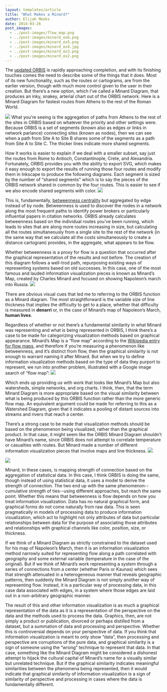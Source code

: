 ```yaml
---
layout: templates/article
title: "What Makes a Minard?"
author: Elijah Meeks
date: 2014-03-26
post_images:
  - ../post-images/flow_map.png
  - ../post-images/minard_ex6.png
  - ../post-images/minard_ex5.png
  - ../post-images/minard_ex4.jpg
  - ../post-images/minard_ex3.png
  - ../post-images/minard_ex2.png
---
```


The [updated ORBIS](http://orbis.stanford.edu/v2/) is rapidly approaching completion, and with its finishing touches comes the need to describe some of the things that it does. Most of its new functionality, such as the routes or cartograms, are from the earlier version, though with much more control given to the user in their creation. But there’s a new option, which I’ve called a Minard Diagram, that produces an inky, snakey, arterial chart out of the ORBIS network. Here is a Minard Diagram for fastest routes from Athens to the rest of the Roman World.


![](../post-images/minard_ex6.png)
What you’re seeing is the aggregation of paths from Athens to the rest of the sites in ORBIS based on whatever the priority and other settings were. Because ORBIS is a set of segments (known also as edges or links in network parlance) connecting sites (known as nodes), then we can see when a path from Site A to Site B shares some of the segments as a path from Site A to Site C. The thicker lines indicate more shared segments.

How it works is easier to explain if we deal with a smaller subset, say just the routes from Rome to Antioch, Constantinople, Crete, and Alexandria. Fortunately, ORBIS provides you with the ability to export SVG, which makes it easy enough to export the results of running those four routes and modify them in Inkscape to produce the following diagrams. Each segment is sized by the number of “shared segments” which is to say the pieces of the ORBIS network shared in common by the four routes. This is easier to see if we also encode shared segments with color.
![](../post-images/minard_ex2.png)


This is, fundamentally, [betweenness centrality](http://en.wikipedia.org/wiki/Betweenness#Betweenness_centrality) but aggregated by edge instead of by node. Betweenness is used to discover the nodes in a network along the most frequent paths to identify power brokers or particularly influential papers in citation networks. ORBIS already calculates betweenness based on the individual routes you’ve been running, which leads to sites that are along more routes increasing in size, but calculating all the routes simultaneously from a single site to the rest of the network (in the same way that we calculate all the costs simultaneously to create a distance cartogram) provides, in the aggregate, what appears to be flow.

Whether betweenness is a proxy for flow is a question that occurred after the graphical representation of the results and not before. The creation of this diagram follows a well-trod path, repurposing existing ways of representing systems based on old successes. In this case, one of the most famous and lauded information visualization pieces is known as Minard’s Map, created by Charles Minard and focused on showing Napoleon’s march into Russia.
![](../post-images/minard_ex5.png)


There are obvious visual cues that led me to referring to the ORBIS function as a Minard diagram. The most straightforward is the variable size of line thickness that implies the difficulty to get to a place, whether that difficulty is measured in **denarri** or, in the case of Minard’s map of Napoleon’s March, **human lives**.

Regardless of whether or not there’s a fundamental similarity in what Minard was representing and what is being represented in ORBIS, I think there’s a case to be made for categorizing visualization methods based on graphical appearance. Minard’s Map is a “flow map” according to the [Wikipedia entry for flow maps](http://en.wikipedia.org/wiki/Flow_map), and therefore if you’re measuring a phenomenon like betweenness, and it’s distinct from flow, then the graphical similarity is not enough to warrant naming it after Minard. But when we try to define information visualization methods based on the type of data they purport to represent, we run into another problem, illustrated with a Google image search of “flow map”:
![](../post-images/flow_map.png)


Which ends up providing us with work that looks like Minard’s Map but also watersheds, simple networks, and org charts. I think, then, that the term Minard Diagram is more appropriate based on the visual similarity between what is being produced by this ORBIS function rather than the more generic flow map. An equivalent argument could be made for referring to this as a Watershed Diagram, given that it indicates a pooling of distant sources into streams and rivers that reach a center.

There’s a strong case to be made that visualization methods should be based on the phenomenon being visualized, rather than the graphical product. In that case, it might seem like the ORBIS Minard Diagram shouldn’t have Minard’s name, since ORBIS does not attempt to correlate temperature or casualties with routes. But Minard made a number of different information visualization pieces that involve maps and line thickness.
![](../post-images/minard_ex4.jpg)


![](../post-images/minard_ex3.png)


Minard, in these cases, is mapping strength of connection based on the aggregation of statistical data. In this case, I think ORBIS is doing the same, though instead of using statistical data, it uses a model to derive the strength of connection. The two end up with the same phenomenon--cumulative strength of ties--using different approaches, but reach the same point. Whether this means that betweenness is flow depends on how you treat information visualization. Data has no natural graphical form, and graphical forms do not come naturally from raw data. This is seen pragmatically in models of processing data to produce information visualization, which act to highlight not only attributes of data but particular relationships between data for the purpose of associating those attributes and relationships with graphical channels like color, position, size, or thickness.

If we think of a Minard Diagram as strictly constrained to the dataset used for his map of Napoleon’s March, then it is an information visualization method narrowly suited for representing flow along a path correlated with geography and some external variable (temperature in the case of the original). But if we think of Minard’s work representing a system through a series of connections from a center (whether Paris or Kaunas) which sees that strength attenuated in a heterogeneous manner that reveals geographic patterns, then suddenly the Minard Diagram is not simply another way of representing flow. Instead, it is a particular way of processing data, in this case data associated with edges, in a system where those edges are laid out in a non-arbitrary geographic manner.

The result of this and other information visualization is as much a graphical representation of the data as it is a representation of the perspective on the data and the methods used to process the data. Graphics, then, are not simply a product or publication, divorced or perhaps distilled from a dataset, but a summation of data and processing and perspective. Whether this is controversial depends on your perspective of data. If you think that information visualization is meant to only show “data”, then processing and perspective are corruptions of the pure data, and graphical similarity is a sign of someone using the “wrong” technique to represent that data. In that case, something like the Minard Diagram might be considered a dishonest attempt to hijack the cultural capital of Minard’s name for a visually similar but unrelated technique. But if the graphical similarity indicates meaningful similarities between the phenomena being represented, then it would indicate that graphical similarity of information visualization is a sign of similarity of perspective and processing in cases where the data is fundamentally different.
